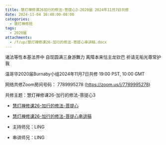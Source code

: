 ```yaml
---
title: 慧灯禅修课26加行的修法-菩提心3-2020届 2024年11月7日共修
date: 2024-11-04 16:48:00-08:00
categories:
  - 慧灯禅修班
tags:
  - 2020届
attachments:
  - /f/up/慧灯禅修课26-加行的修法-菩提心串讲稿.docx
---
```

诸法等性本基法界中 自现圆满三身游舞力
离障本来怙主龙钦巴 祈请无垢光尊常护我

温哥华2020届Burnaby小组2024年11月7日共修
19:00 PST, 10:00 GMT

网络共修Zoom房间号码： 7789995278 (<https://zoom.us/j/7789995278>)

共修主题：慧灯禅修课26-加行的修法-菩提心3


* [慧灯禅修课26-加行的修法-菩提心](https://www.fohuifayu.com/index.php/huideng-jiangtang/chanxiuke/zen-04/2834-l18080)
* [慧灯禅修课26-加行的修法-菩提心串讲稿](/f/up/慧灯禅修课26-加行的修法-菩提心串讲稿.docx)




* 主持师兄：LING
* 串讲师兄：LING
